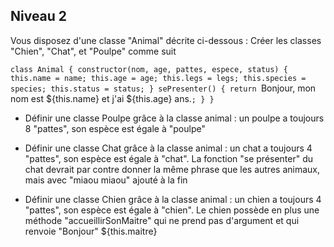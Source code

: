 ## Niveau 2

Vous disposez d'une classe "Animal" décrite ci-dessous : Créer les classes "Chien", "Chat", et "Poulpe" comme suit

`class Animal {
  constructor(nom, age, pattes, espece, status) {
    this.name = name;
    this.age = age;
    this.legs = legs;
    this.species = species;
    this.status = status;
  }
  sePresenter() {
    return `Bonjour, mon nom est ${this.name} et j'ai  ${this.age} ans.`;
  }
}
`
- Définir une classe Poulpe grâce à la classe animal : un poulpe a toujours 8 "pattes", son espèce est égale à "poulpe"

- Définir une classe Chat grâce à la classe animal : un chat a toujours 4 "pattes", son espèce est égale à "chat". La fonction "se présenter" du chat devrait par contre donner la même phrase que les autres animaux, mais avec "miaou miaou" ajouté à la fin

- Définir une classe Chien grâce à la classe animal : un chien a toujours 4 "pattes", son espèce est égale à "chien". Le chien possède en plus une méthode "accueillirSonMaitre" qui ne prend pas d'argument et qui renvoie "Bonjour" ${this.maitre}
